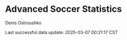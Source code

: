# Advanced Soccer Statistics
Denis Ostroushko

<!-- gfm -->

Last successful data update: 2025-03-07 00:21:17 CST
